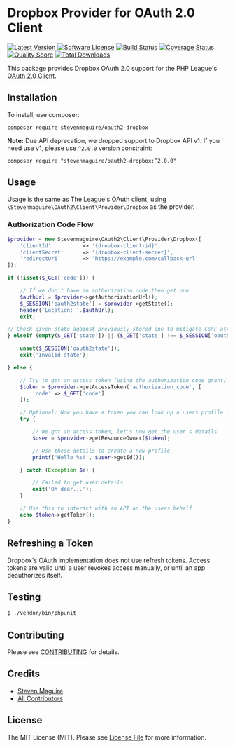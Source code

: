 # Dropbox Provider for OAuth 2.0 Client

[![Latest Version](https://img.shields.io/github/release/stevenmaguire/oauth2-dropbox.svg?style=flat-square)](https://github.com/stevenmaguire/oauth2-dropbox/releases)
[![Software License](https://img.shields.io/badge/license-MIT-brightgreen.svg?style=flat-square)](LICENSE.md)
[![Build Status](https://img.shields.io/travis/stevenmaguire/oauth2-dropbox/master.svg?style=flat-square)](https://travis-ci.org/stevenmaguire/oauth2-dropbox)
[![Coverage Status](https://img.shields.io/scrutinizer/coverage/g/stevenmaguire/oauth2-dropbox.svg?style=flat-square)](https://scrutinizer-ci.com/g/stevenmaguire/oauth2-dropbox/code-structure)
[![Quality Score](https://img.shields.io/scrutinizer/g/stevenmaguire/oauth2-dropbox.svg?style=flat-square)](https://scrutinizer-ci.com/g/stevenmaguire/oauth2-dropbox)
[![Total Downloads](https://img.shields.io/packagist/dt/stevenmaguire/oauth2-dropbox.svg?style=flat-square)](https://packagist.org/packages/stevenmaguire/oauth2-dropbox)

This package provides Dropbox OAuth 2.0 support for the PHP League's [OAuth 2.0 Client](https://github.com/thephpleague/oauth2-client).

## Installation

To install, use composer:

```
composer require stevenmaguire/oauth2-dropbox
```

**Note:** Due API deprecation, we dropped support to Dropbox API v1. If you need use v1, please use `^2.0.0` version constraint:

```
composer require "stevenmaguire/oauth2-dropbox:^2.0.0"
```

## Usage

Usage is the same as The League's OAuth client, using `\Stevenmaguire\OAuth2\Client\Provider\Dropbox` as the provider.

### Authorization Code Flow

```php
$provider = new Stevenmaguire\OAuth2\Client\Provider\Dropbox([
    'clientId'          => '{dropbox-client-id}',
    'clientSecret'      => '{dropbox-client-secret}',
    'redirectUri'       => 'https://example.com/callback-url'
]);

if (!isset($_GET['code'])) {

    // If we don't have an authorization code then get one
    $authUrl = $provider->getAuthorizationUrl();
    $_SESSION['oauth2state'] = $provider->getState();
    header('Location: '.$authUrl);
    exit;

// Check given state against previously stored one to mitigate CSRF attack
} elseif (empty($_GET['state']) || ($_GET['state'] !== $_SESSION['oauth2state'])) {

    unset($_SESSION['oauth2state']);
    exit('Invalid state');

} else {

    // Try to get an access token (using the authorization code grant)
    $token = $provider->getAccessToken('authorization_code', [
        'code' => $_GET['code']
    ]);

    // Optional: Now you have a token you can look up a users profile data
    try {

        // We got an access token, let's now get the user's details
        $user = $provider->getResourceOwner($token);

        // Use these details to create a new profile
        printf('Hello %s!', $user->getId());

    } catch (Exception $e) {

        // Failed to get user details
        exit('Oh dear...');
    }

    // Use this to interact with an API on the users behalf
    echo $token->getToken();
}
```

## Refreshing a Token
Dropbox's OAuth implementation does not use refresh tokens. Access tokens are valid until a user revokes access manually, or until an app deauthorizes itself.

## Testing

``` bash
$ ./vendor/bin/phpunit
```

## Contributing

Please see [CONTRIBUTING](https://github.com/stevenmaguire/oauth2-dropbox/blob/master/CONTRIBUTING.md) for details.


## Credits

- [Steven Maguire](https://github.com/stevenmaguire)
- [All Contributors](https://github.com/stevenmaguire/oauth2-dropbox/contributors)


## License

The MIT License (MIT). Please see [License File](https://github.com/stevenmaguire/oauth2-dropbox/blob/master/LICENSE) for more information.
